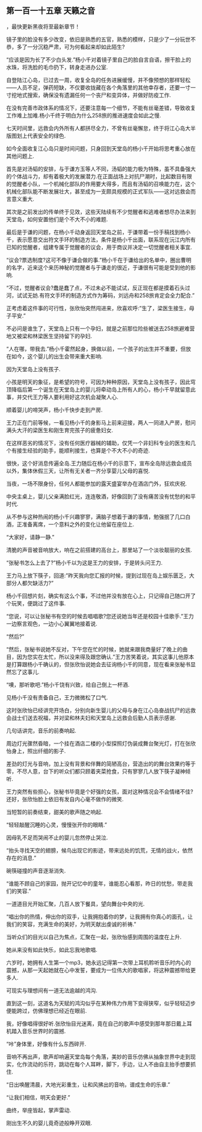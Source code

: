 ## 第一百一十五章 天籁之音
，最快更新黑夜将至最新章节！

镜子里的脸没有多少改变，依旧是熟悉的五官，熟悉的模样，只是少了一分玩世不恭，多了一分沉稳严肃，可为何看起来却如此陌生?

“应该是因为长了不少白头发.”杨小千对着镜子里自己的脸自言自语，擦干脸上的水珠，将洗脸的毛巾扔下，转身走进办公室.

自登陆江心岛，已过去一周，收复全岛的任务进展缓慢，并不像预想的那样轻松――人员不足，弹药短缺，不仅要收拢藏在各个角落里的其他幸存者，还要一寸一寸挖地式搜索，确保没有遗漏任何一个丧尸和变异体，并做好防疫工作.

在没有完善市政体系的情况下，还要注意每一个细节，不能有丝毫差错，导致收复工作难上加难.杨小千终于明白为什么258旅的推进速度会如此之慢.

七天时间里，远救会内外所有人都拼尽全力，不曾有丝毫懈怠，终于将江心岛大半版图划上代表安全的绿色.

如今全面收复江心岛只是时间问题，只身回到天堂岛的杨小千开始将思考重心放在其他问题上.

首先是对汤韬的安排，与于谦方玉等人不同，汤韬的能力极为特殊，虽不具备强大的个体战斗力，却有着极大的发展潜力.在正面战场上对抗尸潮时，比起数目有限的觉醒者小队，一个机械化部队的作用要大得多，而且有汤韬的召唤能力在，这个机械化部队能不断发展壮大，甚至成为一支颇具规模的正式军队――这对远救会而言意义重大.

其次是之前发出的传单终于见效，这些天陆续有不少觉醒者和逃难者想尽办法来到天堂岛，如何安置他们是个不大不小的难题.

最后是于谦的问题，在杨小千动身返回天堂岛之前，于谦带着一份手稿找到杨小千，表示愿意交出符文手环的制造方法，条件是杨小千出面，联系现在沅江内所有已知的觉醒者，组建专属于觉醒者的议会，用于商议并决定一切觉醒者相关事宜.

“议会?票选制度?这可不像于谦会做的事.”杨小千在于谦给出的名单中，圈出曹明的名字，近来这个来历神秘的觉醒者与于谦走的很近，于谦很有可能是受到他的影响.

“不过，觉醒者议会?蠢是蠢了点，不过未必不能试试，反正现在都是摸着石头过河，试试无妨.有符文手环的制造方式作为筹码，刘远舟和258旅肯定会全力配合.”

正考虑着这件事的可行性，张欣怡突然闯进来，欣喜欢呼:”生了，梁医生接生，母子平安.”

不必问是谁生了，天堂岛上只有一个孕妇，就是之前那位险些被送去258旅避难营地又被梁和林梁医生坚持留下的孕妇.

“人在哪，带我去.”杨小千霍然起身，换做以前，一个孩子的出生并不重要，但放在如今，这个婴儿的出生会带来重大影响.

因为天堂岛上没有孩子.

小孩是明天的象征，是希望的符号，可因为种种原因，天堂岛上没有孩子，因此穹顶降临后第一个诞生在天堂岛上的婴儿将牵动岛上所有人的心，杨小千早就留意此事，并交代王力等人要利用好这次机会凝聚人心.

顺着婴儿的啼哭声，杨小千快步走到产房.

王力正在门前等候，一看见杨小千的身影马上前来迎接，两人一同进入产房，慰问满头大汗的梁医生和刚生育完孩子的疲惫妇女.

在这样恶劣的情况下，没有任何医疗器械的辅助，仅凭一个非妇科专业的医生和几个有接生经验的助手，能顺利接生，也算是个不大不小的奇迹.

很快，这个好消息传遍全岛.王力随后在杨小千的示意下，宣布全岛除远救会成员以外，集体休假三天，让所有无关者一齐分享婴儿父母的喜悦.

当夜，一场不限身份，任何人都能参加的露天盛宴举办在酒店门外，狂欢庆祝.

中央主桌上，婴儿父亲满脸红光，连连敬酒，好像回到了没有痛苦没有忧愁的和平时代.

从不参与这种热闹的杨小千兴趣寥寥，满脑子想着于谦的事情，勉强抿了几口白酒，正准备离席，一个意料之外的变化让他留在座位上.

“大家好，请静一静.”

清脆的声音被音响放大，响在之前搭建的高台上，那里站了一个淡妆靓丽的女孩.

“张秘书怎么上去了?”杨小千以为这是王力的安排，于是转头问王力.

王力马上放下筷子，回道:”昨天我向您汇报的时候，提到过现在岛上娱乐匮乏，大部分人都欠缺活力?”

杨小千回想片刻，确实有这么个事，不过他并没有放在心上，只记得自己随口开了个玩笑，便跳过了这件事.

“您说，可以让张秘书有空的时候去唱唱歌?您还说她当年还是校园十佳歌手.”王力一边察言观色，一边小心翼翼地接着说.

“然后?”

“然后，张秘书说她不反对，下午您在忙的时候，她就来跟我商量好了晚上的曲目，因为您实在太忙，所以没来得及跟您确认.”王力苦笑着说，其实这事儿他原本是打算跟杨小千确认的，但张欣怡说她会去征询杨小千的同意，现在看来张秘书显然忘了这事儿.

“噢，那听歌吧.”杨小千饶有兴致，给自己倒上一杯酒.

见杨小千没有责备自己，王力微微松了口气.

这时张欣怡已经讲完开场白，分别向新生婴儿的父母与身在江心岛奋战抗尸的远救会战士们送去祝福，并对梁和林夫妇和天堂岛上远救会后勤人员表示感谢.

几句话讲完，音乐的前奏响起.

周边灯光骤然昏暗，一个挂在酒店二楼的小型探照灯伪装成舞台聚光灯，打在张欣怡身上，照出纤细的影子.

差劲的灯光与音响，加上没有背景和伴舞的简陋高台，营造出的的舞台效果约等于零，不尽人意，台下的听众们都只顾着夹菜抢食，只有寥寥几人放下筷子凝神倾听.

王力突然有些担心，张秘书毕竟是个好强的女孩，面对这种情况会不会情绪不佳?还好，张欣怡脸上依旧有发自内心毫不做作的微笑.

当短暂的前奏结束，甜美的歌声随之响起.

“轻轻敲醒沉睡的心灵，慢慢张开你的眼睛.”

因母乳不足而哭闹不止的婴儿忽然停止哭泣.

“抬头寻找天空的翅膀，候鸟出现它的影迹，带来远处的饥荒，无情的战火，依然存在的消息.”

碗筷碰撞的声音逐渐消失.

“谁能不顾自己的家园，抛开记忆中的童年，谁能忍心看那，昨日的忧愁，带走我们的笑容.”

一道道目光开始汇聚，几百人放下餐具，望向舞台中央的光.

“唱出你的热情，伸出你的双手，让我拥抱着你的梦，让我拥有你真心的面孔，让我们的笑容，充满生命的美好，为明天献出虔诚的祈祷.”

当听众们的目光以自己为焦点，汇聚在一起，张欣怡感到周围的温度在上升.

她从来没有如此快乐，如此忘我地歌唱.

六岁时，她拥有人生第一个mp3，她永远记得第一次带上耳机聆听音乐时内心的震撼，从那一天起她就在心中发誓，要成为一位伟大的歌唱家，将这种震撼带给更多人.

可现实与理想间有一道无法逾越的鸿沟.

直到这一刻，这道名为天赋的鸿沟似乎在某种伟力作用下变得狭窄，似乎轻轻迈步便能跨过，仿佛理想已经近在眼前.

我，好像唱得很好听.张欣怡目光迷离，竟在自己的歌声中感受到那年那日戴上耳机踏入音乐世界时的震撼.

“咔”身体里，好像有什么东西碎开.

音响不再出声，歌声却响遍天堂岛每个角落，美妙的音乐仿佛从抽象世界中走到现实，化作流动的乐符，跳动在每个人耳畔，脚下，手边，让人不由自主抬手想要抓住.

“日出唤醒清晨，大地光彩重生，让和风拂出的音响，谱成生命的乐章.”

“让我们相信，明天会更好.”

曲终，举座皆起，掌声雷动.

刚出生不久的婴儿竟奇迹般睁开双眼.

